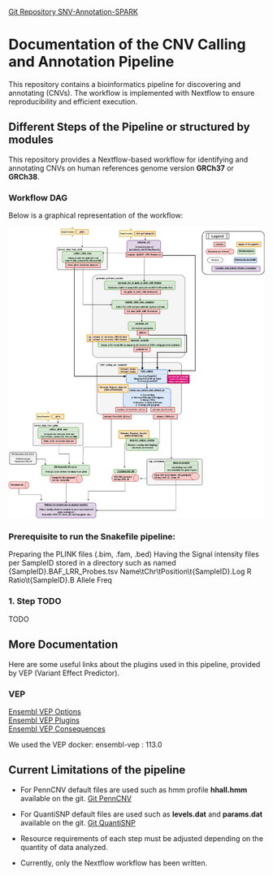 [Git Repository SNV-Annotation-SPARK
](https://github.com/JacquemontLab/SNV-Annotation-SPARK.git)

# Documentation of the CNV Calling and Annotation Pipeline

This repository contains a bioinformatics pipeline for discovering and annotating (CNVs).
The workflow is implemented with Nextflow to ensure reproducibility and efficient execution.

## Different Steps of the Pipeline or structured by modules
This repository provides a Nextflow-based workflow for identifying and annotating CNVs on human references genome version **GRCh37** or **GRCh38**.

### Workflow DAG
Below is a graphical representation of the workflow:

![Workflow DAG](dag.png)


### Prerequisite to run the Snakefile pipeline:
Preparing the PLINK files (.bim, .fam, .bed)
Having the Signal intensity files per SampleID stored in a directory such as named {SampleID}.BAF_LRR_Probes.tsv
Name\tChr\tPosition\t{SampleID}.Log R Ratio\t{SampleID}.B Allele Freq


### 1. Step TODO

TODO


## More Documentation
Here are some useful links about the plugins used in this pipeline, provided by VEP (Variant Effect Predictor).

### VEP

[Ensembl VEP Options](https://useast.ensembl.org/info/docs/tools/vep/script/vep_options.html)\
[Ensembl VEP Plugins](https://useast.ensembl.org/info/docs/tools/vep/script/vep_plugins.html)\
[Ensembl VEP Consequences](https://useast.ensembl.org/info/genome/variation/prediction/predicted_data.html)

We used the VEP docker: ensembl-vep : 113.0


## Current Limitations of the pipeline

- For PennCNV default files are used such as hmm profile **hhall.hmm** available on the git.
[Git PennCNV](https://github.com/WGLab/PennCNV)

- For QuantiSNP default files are used such as **levels.dat** and **params.dat** available on the git.
[Git QuantiSNP](https://github.com/cwcyau/quantisnp)

- Resource requirements of each step must be adjusted depending on the quantity of data analyzed.

- Currently, only the Nextflow workflow has been written.
